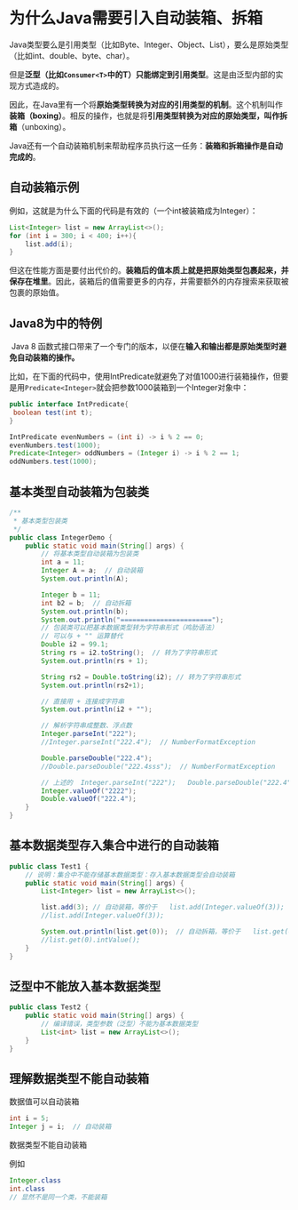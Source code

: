 # 为什么Java需要引入自动装箱、拆箱

Java类型要么是引用类型（比如Byte、Integer、Object、List），要么是原始类型（比如int、double、byte、char）。

但是**泛型（比如`Consumer<T>`中的T）只能绑定到引用类型**。这是由泛型内部的实现方式造成的。

因此，在Java里有一个将**原始类型转换为对应的引用类型的机制**。这个机制叫作**装箱（boxing）**。相反的操作，也就是将**引用类型转换为对应的原始类型，叫作拆箱**（unboxing）。

Java还有一个自动装箱机制来帮助程序员执行这一任务：**装箱和拆箱操作是自动完成的**。

## 自动装箱示例

例如，这就是为什么下面的代码是有效的（一个int被装箱成为Integer）：

```java
List<Integer> list = new ArrayList<>(); 
for (int i = 300; i < 400; i++){ 
    list.add(i); 
}
```

但这在性能方面是要付出代价的。**装箱后的值本质上就是把原始类型包裹起来，并保存在堆里**。因此，装箱后的值需要更多的内存，并需要额外的内存搜索来获取被包裹的原始值。 

## Java8为中的特例

​	Java 8 函数式接口带来了一个专门的版本，以便在**输入和输出都是原始类型时避免自动装箱的操作。**

比如，在下面的代码中，使用IntPredicate就避免了对值1000进行装箱操作，但要是用`Predicate<Integer>`就会把参数1000装箱到一个Integer对象中：

```java
public interface IntPredicate{ 
 boolean test(int t); 
} 

IntPredicate evenNumbers = (int i) -> i % 2 == 0; 
evenNumbers.test(1000); 
Predicate<Integer> oddNumbers = (Integer i) -> i % 2 == 1;
oddNumbers.test(1000);
```

## 基本类型自动装箱为包装类

```java
/**
 * 基本类型包装类
 */
public class IntegerDemo {
    public static void main(String[] args) {
        // 将基本类型自动装箱为包装类
        int a = 11;
        Integer A = a;  // 自动装箱
        System.out.println(A);

        Integer b = 11;
        int b2 = b;  // 自动拆箱
        System.out.println(b);
        System.out.println("=======================");
        // 包装类可以把基本数据类型转为字符串形式（鸡肋语法）
        // 可以与 + "" 运算替代
        Double i2 = 99.1;
        String rs = i2.toString();  // 转为了字符串形式
        System.out.println(rs + 1);

        String rs2 = Double.toString(i2); // 转为了字符串形式
        System.out.println(rs2+1);

        // 直接用 + 连接成字符串
        System.out.println(i2 + "");

        // 解析字符串成整数、浮点数
        Integer.parseInt("222");
        //Integer.parseInt("222.4");  // NumberFormatException

        Double.parseDouble("222.4");
        //Double.parseDouble("222.4sss");  // NumberFormatException

        // 上述的  Integer.parseInt("222");   Double.parseDouble("222.4"); 也可以用valueOf()代替
        Integer.valueOf("2222");
        Double.valueOf("222.4");
    }
}
```

## 基本数据类型存入集合中进行的自动装箱

```java
public class Test1 {
    // 说明：集合中不能存储基本数据类型：存入基本数据类型会自动装箱
    public static void main(String[] args) {
        List<Integer> list = new ArrayList<>();

        list.add(3); // 自动装箱，等价于   list.add(Integer.valueOf(3));
        //list.add(Integer.valueOf(3));

        System.out.println(list.get(0));  // 自动拆箱，等价于   list.get(0).intValue();
        //list.get(0).intValue();
    }
}
```

## 泛型中不能放入基本数据类型

```java
public class Test2 {
    public static void main(String[] args) {
        // 编译错误，类型参数（泛型）不能为基本数据类型
        List<int> list = new ArrayList<>();
    }
}
```

## 理解数据类型不能自动装箱

数据值可以自动装箱

```java
int i = 5;
Integer j = i;  // 自动装箱
```

数据类型不能自动装箱

例如

```java
Integer.class
int.class
// 显然不是同一个类，不能装箱
```

